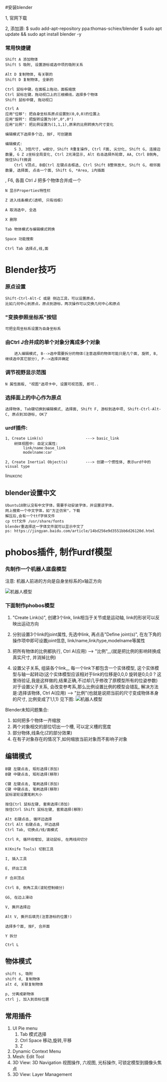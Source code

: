 #安装blender

1, 官网下载

2, 添加源:
    $ sudo add-apt-repository  ppa:thomas-schiex/blender
    $ sudo apt update && sudo apt install blender -y

### 常用快捷键

    Shift A 添加物体
    Shift S 吸附, 设置游标或选中项的吸附关系
    
    Alt D 复制物体, 有关联的
    Shift D 复制物体, 全新的

    Ctrl 鼠标中键，在面板上拖动，面板缩放
    Ctrl 鼠标左键，拖动视口上的三根横线，选择多个物体
    Shift 鼠标中键, 拖动视口

    Ctrl A
    应用"位移": 把自身坐标系原点设置到(0,0,0)的位置上
    应用"旋转": 把旋转设置为(0°,0°,0°)
    应用"比例": 把比例设置为(1,1,1),原来的比例转换为尺寸变化

    编辑模式下选择多个边, 按F, 可创建面

    编辑模式:
        S 3, 3倍尺寸, w细分, Shift R重复操作, Ctrl F面, 尖分化, Shift G, 连接边数量, G Z z坐标全局变化, Ctrl 2光滑显示, Alt 右击选择外轮廓, AA, Ctrl B倒角, 按住Shift微调
        Ctrl V顶点, B或Ctrl 左键点击框选, Ctrl Shift B整体放大, Shift G, 相邻面数量, 选择面, 点击一个面, Shift G, *Area, i内插面
, F6, 各面
    Ctrl J 把多个物体合并成一个

    N 显示Properties特性栏

    Z 进入线条模式(透明, 只有线框)

    A 取消选中, 全选

    X 删除

    Tab 物体模式与编辑模式转换

    Space 功能搜索

    Ctrl Tab 选择点,线,面

# Blender技巧

### 原点设置
    Shift-Ctrl-Alt-C 或是 侧边工具，可以设置原点，
    比如几何中心到原点，原点到游标，两次操作可以交换几何中心和原点

### "变换参照坐标系"按钮
    可把全局坐标系设置为自身坐标系

### 由Ctrl J合并成的单个对象分离成多个对象
        进入编辑模式, B-->选中需要拆分的物体(注意选择的物体可能只是几个面, 旋转, B, 继续选中其它部分), P-->选择并确定

### 调节视野显示范围
    N 属性面板, "视图"选项卡中, 设置可视范围, 即可..

### 选择面上的中心作为原点
    选择物体, Tab键切换到编辑模式, 选择面, Shift F, 游标到选中项, Shift-Ctrl-Alt-C, 原点到3D游标, OK了



### urdf插件:
    1, Create Link(s)                   ---> basic_link
        树体视图中: 自定义属性:
            link/name:base_link
            modelname:car

    2, Create Inertial Object(s)        ---> 创建一个惯性体, 表示urdf中的visual type


linuxcnc

## blender设置中文
    Ubuntu18默认没有中文字体，需要手动安装字体，并设置该字体，
    网上搜索一个中文字体，如"方正仿宋"，下载
    解压后,会有一个ttf字体文件
    cp ttf文件 /usr/share/fonts
    blender重选择这一字体文件就可以显示中文了
    ps: https://jingyan.baidu.com/article/14bd256e9d3551bb6d26120d.html            

# phobos插件, 制作urdf模型

### 先制作一个机器人底盘模型

注意: 机器人前进的方向是自身坐标系的x轴正方向

![机器人模型](images/2018-08-15-16-05-25.png)

### 下面制作phobos模型
1. "Create Link(s)", 创建3个link, link相当于关节或是运动轴, link的形状可以反映出运动方向

2. 分别设置3个link的joint属性, 先选中link, 再点击"Define joint(s)", 在左下角的操作项中即可设置joint信息, link/name,link/type,modelname等属性

3. 把所有物体的比例都执行, Ctrl A(应用) --> "比例",,,(就是把比例的影响转换成真实尺寸, 并消掉比例)

4. 设置父子关系, 组装各个link,,, 每一个link下都包含一个实体模型, 这个实体模型与轴一起转动(这个实体模型应该相对于link的位移是0,0,0 旋转是0,0,0 ? 这里待验证,我是这样做的,结果正确,不过却几乎修改了原模型所有的位姿参数)
对于设置父子关系, 会改变参考系,那么比例设置比例的模型会错乱, 解决方法是:选择该物体, Ctrl A(应用) --> "比例"(也就是说把当前的尺寸变成物体本身的尺寸, 比例变成了1,1,1) 见下图:
   ![机器人模型](images/2018-08-15-16-29-50.png)

Blender未知问题集合:
1. 如何把多个物体一齐缩放
2. 两个对象相交的部位切出一个槽, 可以定义槽的宽度
3. 部分物体,线条化(Z的部分效果)
4. 在有子对象存在的情况下,如何缩放当前对象而不影响子对象

## 编辑模式
    B键 左键点击, 矩形选择(添加)
    B键 中键点击, 矩形选择(移除)

    C键 左键点击, 笔刷选择(添加)
    C键 中键点击, 笔刷选择(移除)
    鼠标滚轮设置笔刷大小

    按住Ctrl 鼠标左键, 套索选择(添加)
    按住Ctrl Shift 鼠标左键, 套索选择(移除)

    Alt 右键点击, 循环边选择
    Ctrl Alt 右键点击, 环边选择
    Ctrl Tab, 切换点/线/面模式

    Ctrl R, 循环线增加, 滚动鼠标, 在两线间切分

    K(Knife Tools) 切割工具

    I, 插入工具

    E, 挤出工具

    F 合并顶点

    Ctrl B, 倒角工具(滚轮控制细分)

    GG, 在边上滑动

    V, 撕开选择边

    Alt V, 撕开后填充(注意游标的位置!)

    选择多个面, 按F, 合并面

    Y 拆分

    Ctrl L 

## 物体模式
    shift s, 吸附
    shift d, 复制物体
    alt d, 关联复制物体

    p, 分离成新物体
    ctrl j, 加入到目标位置

## 常用插件

1. UI Pie menu
    1. Tab 模式选择
    2. Ctrl Space 移动,旋转,平移
    3. Z
2. Dynamic Context Menu
3. Mesh: Edit Tool
4. 3D View: 3D Navigation
    视图操作, 六视图, 光标操作, 可锁定模型到摄像头焦点
5. 3D View: Layer Management
